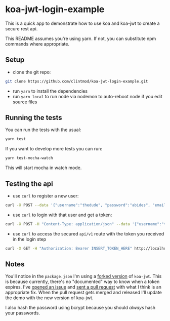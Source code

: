 # koa-jwt-login-example

This is a quick app to demonstrate how to use koa and koa-jwt to create a secure rest api.

This README assumes you're using yarn. If not, you can substitute npm commands where appropriate.

## Setup

* clone the git repo:

```bash
git clone https://github.com/clintmod/koa-jwt-login-example.git
```

* run `yarn` to install the dependencies
* run `yarn local` to run node via nodemon to auto-reboot node if you edit source files

## Running the tests

You can run the tests with the usual:

```bash
yarn test
```

If you want to develop more tests you can run:

```bash
yarn test-mocha-watch
```

This will start mocha in watch mode.

## Testing the api

* use `curl` to register a new user:

```bash
curl -X POST --data '{"username":"thedude", "password":"abides", "email":"thedude@slacker.com", "name":"Mr. Lebowski"}' http://localhost:9000/public/register
```

* use `curl` to login with that user and get a token:

```bash
curl -X POST -H "Content-Type: application/json" --data '{"username":"thedude", "password":"abides"}' http://localhost:9000/public/login
```

* use `curl` to access the secured `api/v1` route with the token you received in the login step

```bash
curl -X GET -H "Authorization: Bearer INSERT_TOKEN_HERE" http://localhost:9000/sacred
```

## Notes

You'll notice in the `package.json` I'm using a [forked version](https://github.com/clintmod/jwt/tree/v3.2.3-beta) of `koa-jwt`. This is because currently, there's no "documented" way to know when a token expires. I've [opened an issue](https://github.com/koajs/jwt/issues/107) and [sent a pull request](https://github.com/koajs/jwt/pull/108) with what I think is an appropriate fix. When the pull request gets merged and released I'll update the demo with the new version of koa-jwt.

I also hash the password using bcrypt because you should _always_ hash your passwords.
